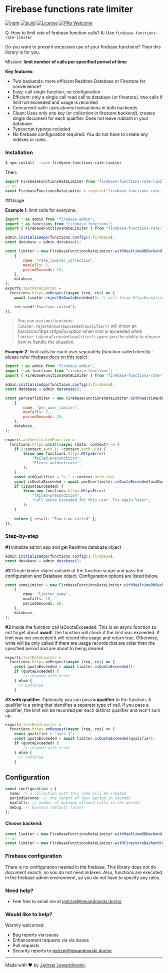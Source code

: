 # Firebase functions rate limiter
[![npm](https://img.shields.io/npm/v/firebase-functions-rate-limiter.svg?style=flat-square)](https://www.npmjs.com/package/firebase-functions-rate-limiter)  [![build](https://travis-ci.com/Jblew/firebase-functions-rate-limiter.svg?branch=master)](https://travis-ci.com/Jblew/firebase-functions-rate-limiter) [![License](https://img.shields.io/github/license/Jblew/firebase-functions-rate-limiter.svg?style=flat-square)](https://github.com/Jblew/firebase-functions-rate-limiter/blob/master/LICENSE) [![PRs Welcome](https://img.shields.io/badge/PRs-welcome-brightgreen.svg?style=flat-square)](http://makeapullrequest.com)



Q: How to limit rate of firebase function calls?
A: Use `firebase-functions-rate-limiter`

Do you want to prevent excessive use of your firebase functions? Then this library is for you.

Mission: **limit number of calls per specified period of time**

**Key features:**

- Two backends: more efficient Realtime Database or Firestore for convenience?
- Easy: call single function, no configuration
- Efficient: only a single call read call to database (or firestore), two calls if limit not exceeded and usage is recorded
- Concurrent-safe: uses atomis transactions in both backends
- Clean: Uses only one key (or collection in firestore backend), creates single document for each qualifier. Does not leave rubbish in your database.
- Typescript typings included
- No firebase configuration required. You do not have to create any indexes or rules.



### Installation

```bash
$ npm install --save firebase-functions-rate-limiter
```

Then:

```typescript
import FirebaseFunctionsRateLimiter from "firebase-functions-rate-limiter";
// or
const FirebaseFunctionsRateLimiter = require("firebase-functions-rate-limiter");
```



##Usage

**Example 1**: limit calls for everyone:

```javascript
import * as admin from "firebase-admin";
import * as functions from "firebase-functions";
import { FirebaseFunctionsRateLimiter } from "firebase-functions-rate-limiter";

admin.initializeApp(functions.config().firebase);
const database = admin.database();

const limiter = new FirebaseFunctionsRateLimiter.withRealtimeDbBackend(
    {
        name: "rate_limiter_collection",
        maxCalls: 2,
        periodSeconds: 15,
    },
    database,
);
exports.testRateLimiter = 
  functions.https.onRequest(async (req, res) => {
    await limiter.rejectOnQuotaExceeded(); // will throw HttpsException with proper warning

    res.send("Function called");
});

```

>  You can use two functions: `limiter.rejectOnQuotaExceeded(qualifier?)` will throw an *functions.https.HttpsException* when limit is exceeded while `limiter.isQuotaExceeded(qualifier?)` gives you the ability to choose how to handle the situation.


**Example 2**: limit calls for each user separately (function called directly - please refer [firebase docs on this topic](https://firebase.google.com/docs/functions/callable)):

```javascript
import * as admin from "firebase-admin";
import * as functions from "firebase-functions";
import { FirebaseFunctionsRateLimiter } from "firebase-functions-rate-limiter";

admin.initializeApp(functions.config().firebase);
const database = admin.database();

const perUserlimiter = new FirebaseFunctionsRateLimiter.withRealtimeDbBackend(
    {
        name: "per_user_limiter",
        maxCalls: 2,
        periodSeconds: 15,
    },
    database,
);

exports.authenticatedFunction = 
  functions.https.onCall(async (data, context) => {
    if (!context.auth || !context.auth.uid) {
        throw new functions.https.HttpsError(
            "failed-precondition",
            "Please authenticate",
        );
    }
    const uidQualifier = "u_" + context.auth.uid;
    const isQuotaExceeded = await perUserlimiter.isQuotaExceeded(uidQualifier);
    if (isQuotaExceeded) {
        throw new functions.https.HttpsError(
            "failed-precondition",
            "Call quota exceeded for this user. Try again later",
        );
    }
  
    return { result: "Function called" };
});

```



### Step-by-step

**#1** Initialize admin app and get Realtime database object

```typescript
admin.initializeApp(functions.config().firebase);
const database = admin.database();
```

**#2** Create limiter object outside of the function scope and pass the configuration and Database object. Configuration options are listed below.

```typescript
const someLimiter = new FirebaseFunctionsRateLimiter.withRealtimeDbBackend(
    {
        name: "limiter_some",
        maxCalls: 10,
        periodSeconds: 60,
    },
    database,
);
```

**#3** Inside the function call isQuotaExceeded. This is an async function so not forget about **await**! The function will check if the limit was exceeded. If limit was not exceeded it will record this usage and return true. Otherwise, write will be only called if there are usage records that are older than the specified period and are about to being cleared.

```typescript
exports.testRateLimiter = 
  functions.https.onRequest(async (req, res) => {
    const quotaExceeded = await limiter.isQuotaExceeded();
    if (quotaExceeded) {
    	// respond with error
    } else {
      // continue
    }
```

**#3 with qualifier**. Optionally you can pass **a qualifier** to the function. A qualifier is a string that identifies a separate type of call. If you pass a qualifier, the limit will be recorded per each distinct qualifier and won't sum up.

```typescript
exports.testRateLimiter = 
  functions.https.onRequest(async (req, res) => {
    const qualifier = "user_1";
    const quotaExceeded = await limiter.isQuotaExceeded(qualifier);
    if (quotaExceeded) {
    	// respond with error
    } else {
      // continue
    }
```



## Configuration

```typescript
const configuration = {
  name: // a collection with this name will be created
  periodSeconds: // the length of test period in seconds
  maxCalls: // number of maximum allowed calls in the period
  debug: // boolean (default false)
};
```

#### Choose backend:

```typescript
const limiter = new FirebaseFunctionsRateLimiter.withRealtimeDbBackend(configuration, database)
// or
const limiter = new FirebaseFunctionsRateLimiter.withFirestoreBackend(configuration, firestore)
```





### Firebase configuration

There is no configuration needed in the firebase. This library does not do document search, so you do not need indexes. Also, functions are executed in the firebase admin environment, so you do not have to specify any rules.



### Need help?

- Feel free to email me at <jedrzej@lewandowski.doctor>



### Would like to help?

Warmly welcomed:

- Bug reports via issues
- Enhancement requests via via issues
- Pull requests
- Security reports to jedrzej@lewandowski.doctor



***

Made with ❤️ by [Jędrzej Lewandowski](https://jedrzej.lewandowski.doctor/).

